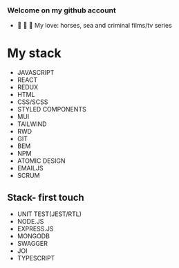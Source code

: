 ### Welcome on my github account



- 🐴 :ocean: :cop: My love: horses, sea and criminal films/tv series

# My stack
- JAVASCRIPT
- REACT
- REDUX
- HTML
- CSS/SCSS
- STYLED COMPONENTS
- MUI
- TAILWIND
- RWD
- GIT
- BEM
- NPM
- ATOMIC DESIGN
- EMAILJS
- SCRUM

## Stack- first touch
- UNIT TEST(JEST/RTL)
- NODE.JS
- EXPRESS.JS
- MONGODB
- SWAGGER
- JOI
- TYPESCRIPT







